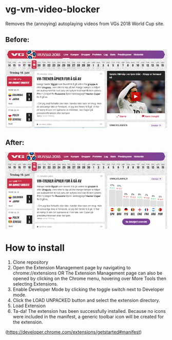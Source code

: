 # vg-vm-video-blocker
Removes the (annoying) autoplaying videos from VGs 2018 World Cup site. 

## Before:
![](media/before.png)

## After:
![](media/after.png)

# How to install
1. Clone repository
2. Open the Extension Management page by navigating to chrome://extensions OR The Extension Management page can also be opened by clicking on the Chrome menu, hovering over More Tools then selecting Extensions.
3. Enable Developer Mode by clicking the toggle switch next to Developer mode.
4. Click the LOAD UNPACKED button and select the extension directory.
5. Load Extension
6. Ta-da! The extension has been successfully installed. Because no icons were included in the manifest, a generic toolbar icon will be created for the extension.

(https://developer.chrome.com/extensions/getstarted#manifest)
